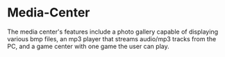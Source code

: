 # Media-Center
The media center's features include a photo gallery capable of displaying various bmp files, an mp3 player that streams audio/mp3 tracks from the PC, and a game center with one game the user can play.
